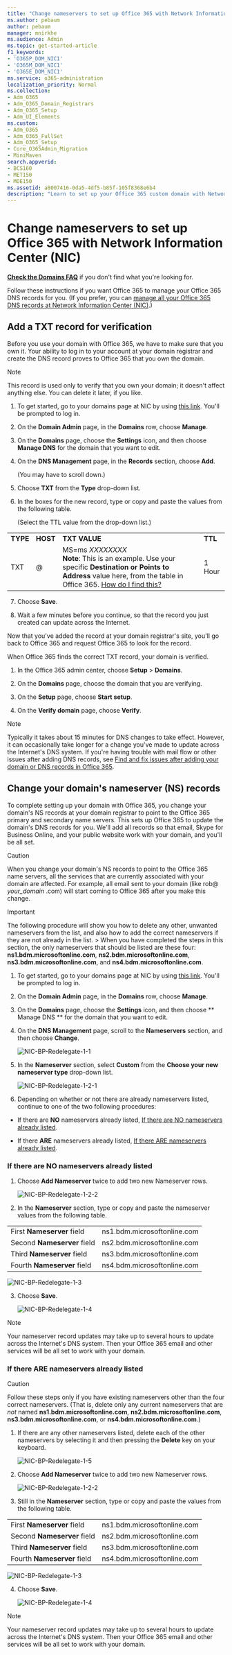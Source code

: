 ```yaml
---
title: "Change nameservers to set up Office 365 with Network Information Center (NIC)"
ms.author: pebaum
author: pebaum
manager: mnirkhe
ms.audience: Admin
ms.topic: get-started-article
f1_keywords:
- 'O365P_DOM_NIC1'
- 'O365M_DOM_NIC1'
- 'O365E_DOM_NIC1'
ms.service: o365-administration
localization_priority: Normal
ms.collection:
- Adm_O365
- Adm_O365_Domain_Registrars
- Adm_O365_Setup
- Adm_UI_Elements
ms.custom:
- Adm_O365
- Adm_O365_FullSet
- Adm_O365_Setup
- Core_O365Admin_Migration
- MiniMaven
search.appverid:
- BCS160
- MET150
- MOE150
ms.assetid: a8007416-0da5-4df5-b85f-105f8368e6b4
description: "Learn to set up your Office 365 custom domain with Network Information Center (NIC) if you want Office 365 to manage your DNS records. "
---
```


# Change nameservers to set up Office 365 with Network Information Center (NIC)

 **[Check the Domains FAQ](../setup/domains-faq.md)** if you don't find what you're looking for.
  
Follow these instructions if you want Office 365 to manage your Office 365 DNS records for you. (If you prefer, you can [manage all your Office 365 DNS records at Network Information Center (NIC)](create-dns-records-at-nic.md).)
  
    
## Add a TXT record for verification

Before you use your domain with Office 365, we have to make sure that you own it. Your ability to log in to your account at your domain registrar and create the DNS record proves to Office 365 that you own the domain.
  
> [!NOTE]
> This record is used only to verify that you own your domain; it doesn't affect anything else. You can delete it later, if you like.
  
1. To get started, go to your domains page at NIC by using [this link](https://sso.secureserver.net/). You'll be prompted to log in.
    
2. On the **Domain Admin** page, in the **Domains** row, choose **Manage**.
    
3. On the **Domains** page, choose the **Settings** icon, and then choose **Manage DNS** for the domain that you want to edit. 
    
4. On the **DNS Management** page, in the **Records** section, choose **Add**.
    
    (You may have to scroll down.)
    
5. Choose **TXT** from the **Type** drop-down list. 
    
6. In the boxes for the new record, type or copy and paste the values from the following table.
    
    (Select the TTL value from the drop-down list.)
    
|||||
|:-----|:-----|:-----|:-----|
|**TYPE** <br/> |**HOST** <br/> |**TXT VALUE** <br/> |**TTL** <br/> |
|TXT  <br/> |@  <br/> |MS=ms *XXXXXXXX*  <br/> **Note**: This is an example. Use your specific **Destination or Points to Address** value here, from the table in Office 365. [How do I find this?](../get-help-with-domains/information-for-dns-records.md)          |1 Hour  <br/> |
   
7. Choose **Save**.
    
8. Wait a few minutes before you continue, so that the record you just created can update across the Internet.
    
Now that you've added the record at your domain registrar's site, you'll go back to Office 365 and request Office 365 to look for the record.
  
When Office 365 finds the correct TXT record, your domain is verified.
  
1. In the Office 365 admin center, choose **Setup** \> **Domains**.
    
2. On the **Domains** page, choose the domain that you are verifying. 
    
3. On the **Setup** page, choose **Start setup**.
    
4. On the **Verify domain** page, choose **Verify**.
    
> [!NOTE]
> Typically it takes about 15 minutes for DNS changes to take effect. However, it can occasionally take longer for a change you've made to update across the Internet's DNS system. If you're having trouble with mail flow or other issues after adding DNS records, see [Find and fix issues after adding your domain or DNS records in Office 365](../get-help-with-domains/find-and-fix-issues.md).
  
## Change your domain's nameserver (NS) records

To complete setting up your domain with Office 365, you change your domain's NS records at your domain registrar to point to the Office 365 primary and secondary name servers. This sets up Office 365 to update the domain's DNS records for you. We'll add all records so that email, Skype for Business Online, and your public website work with your domain, and you'll be all set.
  
> [!CAUTION]
> When you change your domain's NS records to point to the Office 365 name servers, all the services that are currently associated with your domain are affected. For example, all email sent to your domain (like rob@ *your_domain*  .com) will start coming to Office 365 after you make this change. 
  
> [!IMPORTANT]
> The following procedure will show you how to delete any other, unwanted nameservers from the list, and also how to add the correct nameservers if they are not already in the list. > When you have completed the steps in this section, the only nameservers that should be listed are these four: **ns1.bdm.microsoftonline.com**, **ns2.bdm.microsoftonline.com**, **ns3.bdm.microsoftonline.com**, and **ns4.bdm.microsoftonline.com**.
  
1. To get started, go to your domains page at NIC by using [this link](https://sso.secureserver.net/). You'll be prompted to log in.
    
2. On the **Domain Admin** page, in the **Domains** row, choose **Manage**.
    
3. On the **Domains** page, choose the **Settings** icon, and then choose ** Manage DNS ** for the domain that you want to edit. 
    
4. On the **DNS Management** page, scroll to the **Nameservers** section, and then choose **Change**.
    
    ![NIC-BP-Redelegate-1-1](../media/42e32425-1b43-4308-82d4-c2067122ab04.png)
  
5. In the **Nameserver** section, select **Custom** from the **Choose your new nameserver type** drop-down list. 
    
    ![NIC-BP-Redelegate-1-2-1](../media/6229708f-41dc-47c2-85c9-10f4fe11d0e2.png)
  
6. Depending on whether or not there are already nameservers listed, continue to one of the two following procedures:
    
  - If there are **NO** nameservers already listed, [If there are NO nameservers already listed](#if-there-are-no-nameservers-already-listed).
    
  - If there **ARE** nameservers already listed, [If there ARE nameservers already listed](#if-there-are-nameservers-already-listed).
    
### If there are NO nameservers already listed

1. Choose **Add Nameserver** twice to add two new Nameserver rows. 
    
    ![NIC-BP-Redelegate-1-2-2](../media/40cdb38e-7149-4325-9572-c9fb8a9f3776.png)
  
2. In the **Nameserver** section, type or copy and paste the nameserver values from the following table. 
    
|||
|:-----|:-----|
|First **Nameserver** field  <br/> |ns1.bdm.microsoftonline.com  <br/> |
|Second **Nameserver** field  <br/> |ns2.bdm.microsoftonline.com  <br/> |
|Third **Nameserver** field  <br/> |ns3.bdm.microsoftonline.com  <br/> |
|Fourth **Nameserver** field  <br/> |ns4.bdm.microsoftonline.com  <br/> |
        
![NIC-BP-Redelegate-1-3](../media/1b1455ba-7614-49b1-9a7e-be8560b77325.png)
  
3. Choose **Save**.
    
    ![NIC-BP-Redelegate-1-4](../media/3dafd84a-34f6-4c46-986d-0d8f7cf18774.png)
  
> [!NOTE]
> Your nameserver record updates may take up to several hours to update across the Internet's DNS system. Then your Office 365 email and other services will be all set to work with your domain. 
  
### If there ARE nameservers already listed

> [!CAUTION]
> Follow these steps only if you have existing nameservers other than the four correct nameservers. (That is, delete only any current nameservers that are  *not*  named **ns1.bdm.microsoftonline.com**, **ns2.bdm.microsoftonline.com**, **ns3.bdm.microsoftonline.com**, or **ns4.bdm.microsoftonline.com**.)
  
1. If there are any other nameservers listed, delete each of the other nameservers by selecting it and then pressing the **Delete** key on your keyboard. 
    
    ![NIC-BP-Redelegate-1-5](../media/83285a3d-3d4b-4573-bac9-816a9b9ea4cf.png)
  
2. Choose **Add Nameserver** twice to add two new Nameserver rows. 
    
    ![NIC-BP-Redelegate-1-2-2](../media/40cdb38e-7149-4325-9572-c9fb8a9f3776.png)
  
3. Still in the **Nameserver** section, type or copy and paste the values from the following table. 
    
|||
|:-----|:-----|
|First **Nameserver** field  <br/> |ns1.bdm.microsoftonline.com  <br/> |
|Second **Nameserver** field  <br/> |ns2.bdm.microsoftonline.com  <br/> |
|Third **Nameserver** field  <br/> |ns3.bdm.microsoftonline.com  <br/> |
|Fourth **Nameserver** field  <br/> |ns4.bdm.microsoftonline.com  <br/> |
   
   ![NIC-BP-Redelegate-1-3](../media/1b1455ba-7614-49b1-9a7e-be8560b77325.png)
  
4. Choose **Save**.
    
    ![NIC-BP-Redelegate-1-4](../media/3dafd84a-34f6-4c46-986d-0d8f7cf18774.png)
  
> [!NOTE]
> Your nameserver record updates may take up to several hours to update across the Internet's DNS system. Then your Office 365 email and other services will be all set to work with your domain.